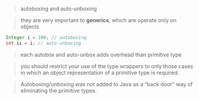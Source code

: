 > autoboxing and auto-unboxing

> they are very important to **generics**, which are operate only on objects

```java
Integer i = 100; // autoboxing
int ii = i; // auto-unboxing
```

> each autobox and auto-unbox adds overhead than primitive type

> you should restrict your use of the type wrappers to only those cases in which an object representation of a primitive type is required. 

> Autoboxing/unboxing was not added to Java as a “back door” way of eliminating the primitive types.
